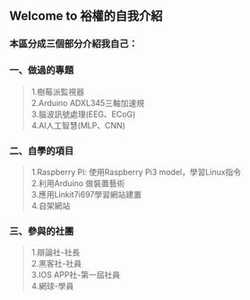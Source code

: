 ## Welcome to 裕權的自我介紹

### 本區分成三個部分介紹我自己：

### 一、做過的專題
> 1.樹莓派監視器<br>
> 2.Arduino ADXL345三軸加速規<br>
> 3.腦波訊號處理(EEG、ECoG)<br>
> 4.AI人工智慧(MLP、CNN)<br>

### 二、自學的項目
> 1.Raspberry Pi: 使用Raspberry Pi3 model，學習Linux指令<br>
> 2.利用Arduino 做裝置藝術<br>
> 3.應用Linkit7i697學習網站建置<br>
> 4.自架網站<br>

### 三、參與的社團
> 1.辯論社-社長<br>
> 2.黑客社-社員<br>
> 3.IOS APP社-第一屆社員<br>
> 4.網球-學員<br>
